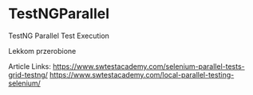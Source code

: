 # TestNGParallel
TestNG Parallel Test Execution

Lekkom przerobione

Article Links: https://www.swtestacademy.com/selenium-parallel-tests-grid-testng/
https://www.swtestacademy.com/local-parallel-testing-selenium/
